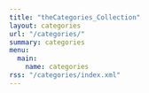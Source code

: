 ```yaml
---
title: "theCategories_Collection"
layout: categories
url: "/categories/"
summary: categories
menu:
  main:
    name: categories
rss: "/categories/index.xml"
---
```


